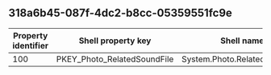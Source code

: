 ## 318a6b45-087f-4dc2-b8cc-05359551fc9e

Property identifier | Shell property key | Shell name | Alias
--- | --- | --- | ---
100 | PKEY_Photo_RelatedSoundFile | System.Photo.RelatedSoundFile | 

